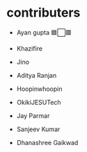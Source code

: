 ﻿# contributers 
 
- Ayan gupta 🟦⬜🟥
- Khazifire
- Jino
- Aditya Ranjan
- Hoopinwhoopin
- OkikiJESUTech
- Jay Parmar
- Sanjeev Kumar

- Dhanashree Gaikwad

